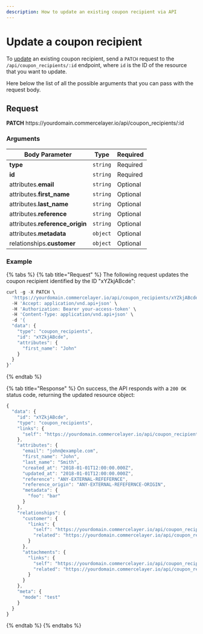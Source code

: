 ```yaml
---
description: How to update an existing coupon recipient via API
---
```


# Update a coupon recipient

To <a href="https://docs.commercelayer.io/developers/updating-resources" target="_blank">update</a> an existing coupon recipient, send a `PATCH` request to the `/api/coupon_recipients/:id` endpoint, where `id` is the ID of the resource that you want to update.

Here below the list of all the possible arguments that you can pass with the request body.

## Request

**PATCH** https://<i></i>yourdomain.commercelayer.io/api/coupon_recipients/:id

### Arguments

| Body Parameter | Type     | Required |
| -------------- | -------- | -------- |
| **type**       | `string` | Required |
| **id**         | `string` | Required |
| attributes.**email** | `string` | Optional |
| attributes.**first_name** | `string` | Optional |
| attributes.**last_name** | `string` | Optional |
| attributes.**reference** | `string` | Optional |
| attributes.**reference_origin** | `string` | Optional |
| attributes.**metadata** | `object` | Optional |
| relationships.**customer** | `object` | Optional |

### Example

{% tabs %}
{% tab title="Request" %}
The following request updates the coupon recipient identified by the ID "xYZkjABcde":

```javascript
curl -g -X PATCH \
  'https://yourdomain.commercelayer.io/api/coupon_recipients/xYZkjABcde' \
  -H 'Accept: application/vnd.api+json' \
  -H 'Authorization: Bearer your-access-token' \
  -H 'Content-Type: application/vnd.api+json' \
  -d '{
  "data": {
    "type": "coupon_recipients",
    "id": "xYZkjABcde",
    "attributes": {
      "first_name": "John"
    }
  }
}'
```
{% endtab %}

{% tab title="Response" %}
On success, the API responds with a `200 OK` status code, returning the updated resource object:

```javascript
{
  "data": {
    "id": "xYZkjABcde",
    "type": "coupon_recipients",
    "links": {
      "self": "https://yourdomain.commercelayer.io/api/coupon_recipients/xYZkjABcde"
    },
    "attributes": {
      "email": "john@example.com",
      "first_name": "John",
      "last_name": "Smith",
      "created_at": "2018-01-01T12:00:00.000Z",
      "updated_at": "2018-01-01T12:00:00.000Z",
      "reference": "ANY-EXTERNAL-REFEFERNCE",
      "reference_origin": "ANY-EXTERNAL-REFEFERNCE-ORIGIN",
      "metadata": {
        "foo": "bar"
      }
    },
    "relationships": {
      "customer": {
        "links": {
          "self": "https://yourdomain.commercelayer.io/api/coupon_recipients/xYZkjABcde/relationships/customer",
          "related": "https://yourdomain.commercelayer.io/api/coupon_recipients/xYZkjABcde/customer"
        }
      },
      "attachments": {
        "links": {
          "self": "https://yourdomain.commercelayer.io/api/coupon_recipients/xYZkjABcde/relationships/attachments",
          "related": "https://yourdomain.commercelayer.io/api/coupon_recipients/xYZkjABcde/attachments"
        }
      }
    },
    "meta": {
      "mode": "test"
    }
  }
}
```
{% endtab %}
{% endtabs %}

